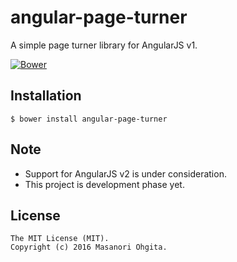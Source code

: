 # angular-page-turner

A simple page turner library for AngularJS v1.

[![Bower](https://img.shields.io/bower/v/angular-page-turner.svg?maxAge=2592000?style=plastic)](http://bower.io/search/?q=angular-page-turner)

## Installation

	$ bower install angular-page-turner

## Note

* Support for AngularJS v2 is under consideration.
* This project is development phase yet.

## License

```
The MIT License (MIT).
Copyright (c) 2016 Masanori Ohgita.
```
